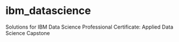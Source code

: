 # ibm_datascience

Solutions for IBM Data Science Professional Certificate: Applied Data Science Capstone

